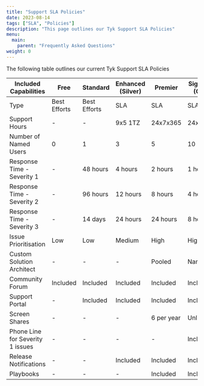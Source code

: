 ```yaml
---
title: "Support SLA Policies"
date: 2023-08-14
tags: ["SLA", "Policies"]
description: "This page outlines our Tyk Support SLA Policies"
menu:
  main:
    parent: "Frequently Asked Questions"
weight: 0
---
```


The following table outlines our current Tyk Support SLA Policies

| Included Capabilities            | Free         | Standard                                             | Enhanced (Silver) | Premier    | Signature (Gold) |
| -------------------------------- | ------------ | ---------------------------------------------------- | --------          | ---------- | --------- |
| Type                             | Best Efforts | Best Efforts                                         | SLA      | SLA        | SLA       |
| Support Hours                    | \-           | \-                                                   | 9x5 1TZ  | 24x7x365   | 24x7x365  |
| Number of Named Users            | 0            | 1                                                    | 3        | 5          | 10        |
| Response Time - Severity 1       | \-           | 48 hours                                             | 4 hours  | 2 hours    | 1 hour    |
| Response Time - Severity 2       | \-           | 96 hours                                             | 12 hours | 8 hours    | 4 hours   |
| Response Time - Severity 3       | \-           | 14 days                                              | 24 hours | 24 hours   | 8 hours   |
| Issue Prioritisation             | Low          | Low                                                  | Medium   | High       | Highest   |
| Custom Solution Architect        | \-           | \-                                                   | \-       | Pooled     | Named     |
| Community Forum                  | Included     | Included                                             | Included | Included   | Included  |
| Support Portal                   | \-           | Included                                             | Included | Included   | Included  |
| Screen Shares                    | \-           | \-                                                   | \-       | 6 per year | Unlimited |
| Phone Line for Severity 1 issues | \-           | \-                                                   | \-       | \-         | Included  |
| Release Notifications            | \-           | \-                                                   | Included | Included   | Included  |
| Playbooks                        | \-           | \-                                                   | \-       | Included   | Included  |
